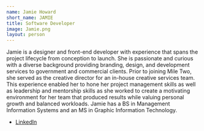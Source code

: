 ```yaml
---
name: Jamie Howard
short_name: JAMIE
title: Software Developer
image: Jamie.png
layout: person
---
```

Jamie is a designer and front-end developer with experience that spans the project lifecycle from conception to launch. She is passionate and curious with a diverse background providing branding, design, and development services to government and commercial clients. Prior to joining Mile Two, she served as the creative director for an in-house creative services team. This experience enabled her to hone her project management skills as well as leadership and mentorship skills as she worked to create a motivating environment for her team that produced results while valuing personal growth and balanced workloads. Jamie has a BS in Management Information Systems and an MS in Graphic Information Technology.  

* [LinkedIn](https://www.linkedin.com/in/jamie-howard-49549217)
